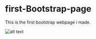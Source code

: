 # first-Bootstrap-page
 This is the first bootstrap webpage i made.

 ![alt text]([http://url/to/img.png](https://github.com/JoneeL-github/first-Bootstrap-page/blob/main/bootstrapPage1.png)https://github.com/JoneeL-github/first-Bootstrap-page/blob/main/bootstrapPage1.png)
